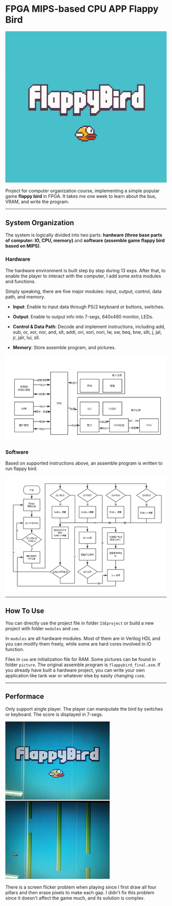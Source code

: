 # FPGA MIPS-based CPU APP Flappy Bird
![start512x480](./picture/start512x480.bmp)

Project for computer organization course, implementing a simple popular game **flappy bird** in FPGA. It takes me one week to learn about the bus, VRAM, and write the program.

----

## System Organization

The system is logically divided into two parts: **hardware (three base parts of computer: IO, CPU, memory)** and **software (assemble game flappy bird based on MIPS)**.



### Hardware

The hardware environment is built step by step during 13 exps. After that, to enable the player to interact with the computer, I add some extra modules and functions. 

Simply speaking, there are five major modules: input, output, control, data path, and memory. 

- **Input**: Enable to input data through PS/2 keyboard or buttons, switches.

- **Output**: Enable to output info into 7-segs, 640x480 monitor, LEDs.

- **Control & Data Path**: Decode and implement instructions, including add, sub, or, xor, nor, and, slt, addi, ori, xori, nori, lw, sw, beq, bne, slti, j, jal, jr, jalr, lui, sll.

- **Memory**: Store assemble program, and pictures.

![1](./picture/1.png)

### Software
Based on supported instructions above, an assemble program is written to run flappy bird. 

![25](./picture/25.png)

----

## How To Use
You can directly use the project file in folder `ISEproject` or build a new project with folder `modules` and `coe`.

In `modules` are all hardware modules. Most of them are in Verilog HDL and you can modify them freely, while some are hard cores involved in IO function.

Files in `coe` are initialization file for RAM. Some pictures can be found in folder `picture`. The original assemble program is `flappybird_final.asm`. If you already have built a hardware project, you can write your own application like tank war or whatever else by easily changing `coe`s.

----
## Performace
Only support single player. The player can manipulate the bird by switches or keyboard. The score is displayed in 7-segs.

![41](./picture/41.jpg)
![42](./picture/42.jpg)

There is a screen flicker problem when playing since I first draw all four pillars and then erase pixels to make each gap. I didn't fix this problem since it doesn't affect the game much, and its solution is complex.